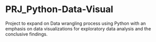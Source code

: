 # PRJ_Python-Data-Visual
Project to expand on Data wrangling process using Python with an emphasis on data visualizations for exploratory data analysis and the conclusive findings.
